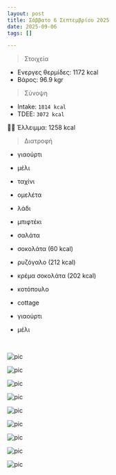 ```yaml
---
layout: post
title: Σάββατο 6 Σεπτεμβρίου 2025
date: 2025-09-06
tags: []

---
```


> Στοιχεία

- Ενεργες θερμίδες: 1172 kcal
- Βάρος: 96.9 kgr

> Σύνοψη 

- Intake: `1814 kcal`  
- TDEE: `3072 kcal`  

💪🏻 Έλλειμμα: <span class="green">1258 kcal</span>

> Διατροφή

- γιαούρτι 
- μέλι
- ταχίνι


- ομελέτα
- λάδι
- μπιφτέκι
- σαλάτα
- σοκολάτα (60 kcal)

- ρυζόγαλο (212 kcal)
- κρέμα σοκολάτα (202 kcal)

- κοτόπουλο
- cottage
- γιαούρτι 
- μέλι
  

<br>

![pic](/pics/2025-09-06/yogurt.jpg)<br>

![pic](/pics/2025-09-06/omelete.gif)<br>

![pic](/pics/2025-09-06/chicken.jpg)<br>

![pic](/pics/2025-09-06/greens.jpg)<br>

![pic](/pics/2025-09-06/salad-1.jpg)<br>

![pic](/pics/2025-09-06/salad-2.jpg)<br>

![pic](/pics/2025-09-06/bif-1.jpg)<br>

![pic](/pics/2025-09-06/bif-2.jpg)<br>

![pic](/pics/2025-09-06/bif-3.jpg)<br>

